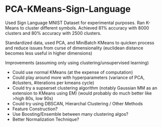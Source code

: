 # PCA-KMeans-Sign-Language

Used Sign Language MNIST Dataset for experimental purposes. Ran K-Means to cluster different symbols. Achieved 81% accuracy with 8000 clusters and 80% accuracy with 
2500 clusters. 

Standardized data, used PCA, and MiniBatch KMeans to quicken process and reduce issues from curse of dimensionality (euclidean distance becomes less useful in higher dimensions)

Improvements (assuming only using clustering/unsupervised learning)
* Could use normal KMeans (at the expense of computation)
* Could play around more with hyperparameters (variance of PCA, #clusters, #iterations per kmeans cycle)
* Could try a supserset clustering algorithm (notably Gaussian MM as an extension to KMeans using EM) (would probably do much better like >high 80s, low 90s)
* Could try using DBSCAN, Hierarchal Clustering / Other Methods
* Feature Construction?
* Use Boosting/Ensemble between many clustering algos?
* Better Normalization Technique?


